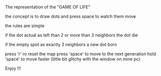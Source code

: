 The representation of the "GAME OF LIFE"

the concept is to draw dots and press space to watch them move

the rules are simple

if the dot actual as left than 2 or more than 3 neighbors the dot die

if the empty spot as exactly 3 neighbors a new dot born

press 'r' ro reset the map
press 'space' to move to the next generation
hold 'space' to move faster (little bit glitchy with the window on mine pc)

Enjoy !!!
